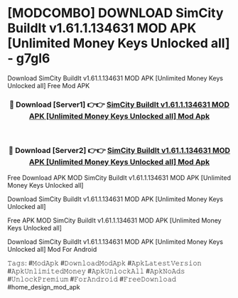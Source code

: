 # [MODCOMBO] DOWNLOAD SimCity BuildIt v1.61.1.134631 MOD APK [Unlimited Money Keys Unlocked all] - g7gl6
Download SimCity BuildIt v1.61.1.134631 MOD APK [Unlimited Money Keys Unlocked all] Free Mod APK

<div align="center">
<h3>🔴 Download [Server1] 👉👉 <a href="https://apk-comot.site?title=SimCity_BuildIt_v1.61.1.134631_MOD_APK_[Unlimited_Money_Keys_Unlocked_all]">SimCity BuildIt v1.61.1.134631 MOD APK [Unlimited Money Keys Unlocked all] Mod Apk</a></h3><br>

<h3>🔴 Download [Server2] 👉👉 <a href="https://apk-comot.site?title=SimCity_BuildIt_v1.61.1.134631_MOD_APK_[Unlimited_Money_Keys_Unlocked_all]">SimCity BuildIt v1.61.1.134631 MOD APK [Unlimited Money Keys Unlocked all] Mod Apk</a></h3>
</div>


Free Download APK MOD SimCity BuildIt v1.61.1.134631 MOD APK [Unlimited Money Keys Unlocked all]

Download SimCity BuildIt v1.61.1.134631 MOD APK [Unlimited Money Keys Unlocked all] 

Free APK MOD SimCity BuildIt v1.61.1.134631 MOD APK [Unlimited Money Keys Unlocked all] 

Download SimCity BuildIt v1.61.1.134631 MOD APK [Unlimited Money Keys Unlocked all] Mod For Android

𝚃𝚊𝚐𝚜: #𝙼𝚘𝚍𝙰𝚙𝚔 #𝙳𝚘𝚠𝚗𝚕𝚘𝚊𝚍𝙼𝚘𝚍𝙰𝚙𝚔 #𝙰𝚙𝚔𝙻𝚊𝚝𝚎𝚜𝚝𝚅𝚎𝚛𝚜𝚒𝚘𝚗 #𝙰𝚙𝚔𝚄𝚗𝚕𝚒𝚖𝚒𝚝𝚎𝚍𝙼𝚘𝚗𝚎𝚢 #𝙰𝚙𝚔𝚄𝚗𝚕𝚘𝚌𝚔𝙰𝚕𝚕 #𝙰𝚙𝚔𝙽𝚘𝙰𝚍𝚜 #𝚄𝚗𝚕𝚘𝚌𝚔𝙿𝚛𝚎𝚖𝚒𝚞𝚖 #𝙵𝚘𝚛𝙰𝚗𝚍𝚛𝚘𝚒𝚍 #𝙵𝚛𝚎𝚎𝙳𝚘𝚠𝚗𝚕𝚘𝚊𝚍 #home_design_mod_apk